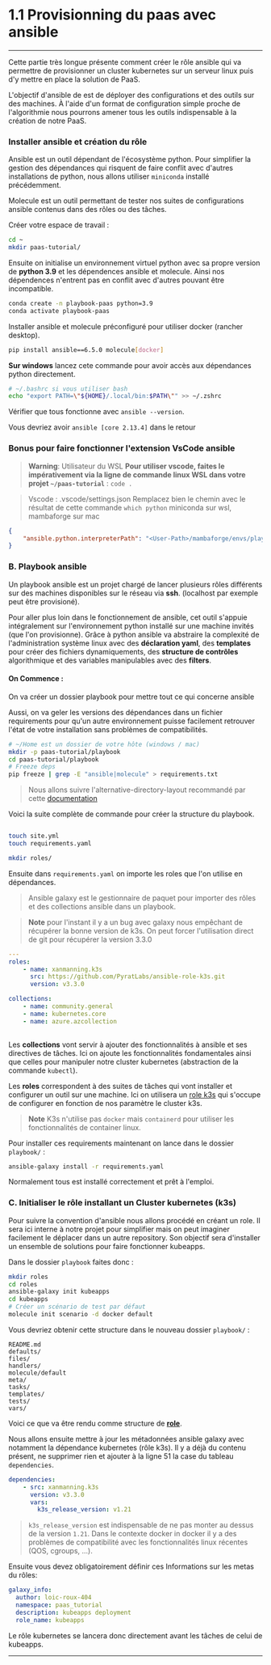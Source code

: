 # 1.1  Provisionning du paas avec ansible

---

Cette partie très longue présente comment créer le rôle ansible qui va permettre de provisionner un cluster kubernetes sur un serveur linux puis d'y mettre en place la solution de PaaS.

L'objectif d'ansible de est de déployer des configurations et des outils sur des machines. À l'aide d'un format de configuration simple
proche de l'algorithmie nous pourrons amener tous les outils indispensable à la création de notre PaaS.


### Installer ansible et création du rôle

Ansible est un outil dépendant de l'écosystème python. Pour simplifier la gestion des dépendances 
qui risquent de faire conflit avec d'autres installations
de python, nous allons utiliser `miniconda` installé précédemment.

Molecule est un outil permettant de tester nos suites de configurations ansible contenus dans des rôles ou des tâches.

Créer votre espace de travail :

```bash
cd ~
mkdir paas-tutorial/
```

Ensuite on initialise un environnement virtuel python avec sa propre version de **python 3.9** et les dépendences ansible et molecule. Ainsi nos dépendences n'entrent pas en conflit avec d'autres pouvant être incompatible.

```bash
conda create -n playbook-paas python=3.9
conda activate playbook-paas
```

Installer ansible et molecule préconfiguré pour utiliser docker (rancher desktop).
```bash
pip install ansible==6.5.0 molecule[docker]
```

**Sur windows** lancez cete commande pour avoir accès aux dépendances python directement.

```zsh 
# ~/.bashrc si vous utiliser bash 
echo "export PATH=\"${HOME}/.local/bin:$PATH\"" >> ~/.zshrc
```

Vérifier que tous fonctionne avec `ansible --version`.

Vous devriez avoir `ansible [core 2.13.4]` dans le retour

### **Bonus** pour faire fonctionner l'extension VsCode ansible

> **Warning**: Utilisateur du WSL **Pour utiliser vscode, faites le impérativement via la ligne de commande linux WSL dans votre projet `~/paas-tutorial`** : `code .`

> Vscode : .vscode/settings.json
> Remplacez bien le chemin avec le résultat de cette commande `which python`
> miniconda sur wsl, mambaforge sur mac
```json
{
    "ansible.python.interpreterPath": "<User-Path>/mambaforge/envs/playbook-paas/bin/python"
}
```

### B. Playbook ansible

Un playbook ansible est un projet chargé de lancer plusieurs rôles différents sur des machines disponibles sur le réseau via **ssh**. (localhost par exemple peut être provisioné).

Pour aller plus loin dans le fonctionnement de ansible, cet outil s'appuie intégralement sur l'environnement python installé sur une machine invités (que l'on provisionne). Grâce à python ansible va abstraire la complexité de l'administration système linux avec des **déclaration yaml**, des **templates** pour créer des fichiers dynamiquements, des **structure de contrôles** algorithmique et des variables manipulables avec des **filters**.

#### On Commence :

On va créer un dossier playbook pour mettre tout ce qui concerne ansible

Aussi, on va geler les versions des dépendances dans un fichier requirements pour qu'un autre environnement puisse facilement retrouver l'état de votre installation sans problèmes de compatibilités.

```sh
# ~/Home est un dossier de votre hôte (windows / mac)
mkdir -p paas-tutorial/playbook
cd paas-tutorial/playbook
# Freeze deps
pip freeze | grep -E "ansible|molecule" > requirements.txt
```

> Nous allons suivre l'alternative-directory-layout recommandé par cette [documentation](https://docs.ansible.com/ansible/latest/user_guide/sample_setup.html#alternative-directory-layout)

Voici la suite complète de commande pour créer la structure du playbook.

```bash

touch site.yml
touch requirements.yaml

mkdir roles/
```

Ensuite dans `requirements.yaml` on importe les roles que l'on utilise en dépendances.

> Ansible galaxy est le gestionnaire de paquet pour importer des rôles et des collections ansible dans un playbook.

> **Note** pour l'instant il y a un bug avec galaxy nous empêchant de récupérer la bonne version de k3s. On peut forcer l'utilisation direct de git pour récupérer la version 3.3.0

```yaml linenums="1" title="playbook/requirements.yaml"
---
roles: 
    - name: xanmanning.k3s
      src: https://github.com/PyratLabs/ansible-role-k3s.git
      version: v3.3.0

collections:
    - name: community.general
    - name: kubernetes.core
    - name: azure.azcollection
    
```

Les **collections** vont servir à ajouter des fonctionnalités à ansible et ses directives de tâches. Ici on ajoute les fonctionnalités fondamentales ainsi que celles pour manipuler notre cluster kubernetes (abstraction de la commande `kubectl`).

Les **roles** correspondent à des suites de tâches qui vont installer et configurer un outil sur une machine. Ici on utilisera un [role k3s](https://github.com/PyratLabs/ansible-role-k3s) qui s'occupe de configurer en fonction de nos paramètre le cluster k3s.

> **Note** K3s n'utilise pas `docker` mais `containerd` pour utiliser les fonctionnalités de container linux.

Pour installer ces requirements maintenant on lance dans le dossier `playbook/` :

```bash
ansible-galaxy install -r requirements.yaml
```

Normalement tous est installé correctement et prêt à l'emploi.

### C. Initialiser le rôle installant un Cluster kubernetes (k3s) 

Pour suivre la convention d'ansible nous allons procédé en créant un role. Il sera ici interne à notre projet pour simplifier mais on peut imaginer facilement le déplacer dans un autre repository.
Son objectif sera d'installer un ensemble de solutions pour faire fonctionner kubeapps.

Dans le dossier `playbook` faites donc :

```bash
mkdir roles
cd roles
ansible-galaxy init kubeapps
cd kubeapps
# Créer un scénario de test par défaut
molecule init scenario -d docker default
```

Vous devriez obtenir cette structure dans le nouveau dossier `playbook/` :

```
README.md 
defaults/
files/     
handlers/
molecule/default
meta/      
tasks/     
templates/ 
tests/    
vars/
```

Voici ce que va être rendu comme structure de [**role**](https://docs.ansible.com/ansible/latest/user_guide/playbooks_reuse_roles.html).

Nous allons ensuite mettre à jour les métadonnées ansible galaxy avec notamment la dépendance kubernetes (rôle k3s). Il y a déjà du contenu présent, ne supprimer rien et ajouter à la ligne 51 la case du tableau `dependencies`.

```yaml linenums="51" title="playbook/roles/kubeapps/meta/main.yml"
dependencies:
    - src: xanmanning.k3s
      version: v3.3.0
      vars:
        k3s_release_version: v1.21
```

> `k3s_release_version` est indispensable de ne pas monter au dessus de la version `1.21`. Dans le contexte docker in docker il y a des problèmes de compatibilité avec les fonctionnalités linux récentes (QOS, cgroups, ...).

Ensuite vous devez obligatoirement définir ces Informations sur les metas du rôles:

```yaml linenums="1" title="playbook/roles/kubeapps/meta/main.yml"
galaxy_info:
  author: loic-roux-404
  namespace: paas_tutorial
  description: kubeapps deployment
  role_name: kubeapps
```

Le rôle kubernetes se lancera donc directement avant les tâches de celui de kubeapps.

---
